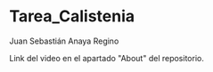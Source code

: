 # Tarea_Calistenia
Juan Sebastián Anaya Regino

Link del video en el apartado "About" del repositorio.
